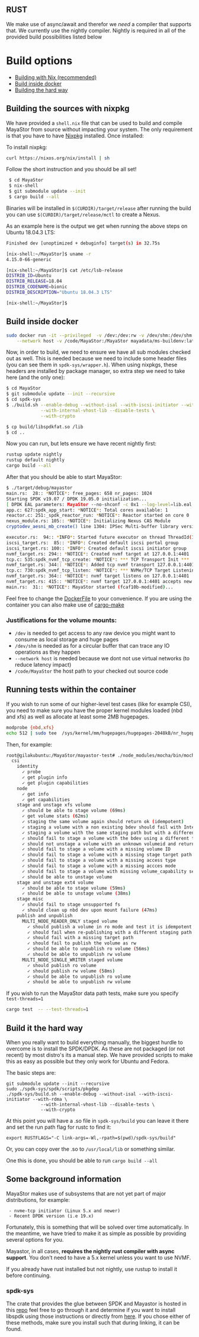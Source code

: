 ## RUST

We make use of async/await and therefor we *need* a compiler that supports that. We currently
use the nightly compiler. Nightly is required in all of the provided build possibilities listed below

Build options
==================
- [Building with Nix (recommended)](Building-the-sources-with-nixpkg)
- [Build inside docker](Build-inside-docker)
- [Building the hard way](Build-it-the-hard-way)

## Building the sources with nixpkg

We have provided a `shell.nix` file that can be used to build and compile MayaStor from source without impacting your system.
The only requirement is that you have to have [Nixpkg](https://nixos.org/nix/download.html) installed. Once installed:

To install nixpkg:

```bash
curl https://nixos.org/nix/install | sh
```

Follow the short instruction and you should be all set!

```bash
 $ cd MayaStor
 $ nix-shell
 $ git submodule update --init
 $ cargo build --all
```
Binaries will be installed in `$(CURDIR)/target/release` after running the build you can use
`$(CURDIR)/target/release/mctl` to create a Nexus.

As an example here is the output we get when running the above steps on Ubuntu 18.04.3 LTS:

```bash
Finished dev [unoptimized + debuginfo] target(s) in 32.75s

[nix-shell:~/MayaStor]$ uname -r
4.15.0-66-generic

[nix-shell:~/MayaStor]$ cat /etc/lsb-release
DISTRIB_ID=Ubuntu
DISTRIB_RELEASE=18.04
DISTRIB_CODENAME=bionic
DISTRIB_DESCRIPTION="Ubuntu 18.04.3 LTS"

[nix-shell:~/MayaStor]$
```

## Build inside docker

```bash
sudo docker run -it --privileged  -v /dev:/dev:rw -v /dev/shm:/dev/shm:rw \
    --network host -v /code/MayaStor:/MayaStor mayadata/ms-buildenv:latest /bin/bash
```

Now, in order to build, we need to ensure we have all sub modules checked out as well. This is needed because
we need to include some header files (you can see them in `spdk-sys/wrapper.h`). When using nixpkgs, these
headers are installed by package manager, so extra step we need to take here (and the only one):

```bash
$ cd MayaStor
$ git submodule update --init --recursive
$ cd spdk-sys
$ ./build.sh --enable-debug --without-isal --with-iscsi-initiator --with-rdma \
             --with-internal-vhost-lib --disable-tests \
             --with-crypto

$ cp build/libspdkfat.so /lib
$ cd ..
```

Now you can run, but lets ensure we have recent nightly first:

```bash
rustup update nightly
rustup default nightly
cargo build --all
```

After that you should be able to start MayaStor:

```bash
$ ./target/debug/mayastor
main.rs:  28:: *NOTICE*: free_pages: 658 nr_pages: 1024
Starting SPDK v19.07 / DPDK 19.05.0 initialization...
[ DPDK EAL parameters: MayaStor --no-shconf -c 0x1 --log-level=lib.eal:6 --log-level=lib.cryptodev:5 --log-level=user1:6 --base-virtaddr=0x200000000000 --match-allocations --file-prefix=spdk_pid57086 ]
app.c: 627:spdk_app_start: *NOTICE*: Total cores available: 1
reactor.c: 251:_spdk_reactor_run: *NOTICE*: Reactor started on core 0
nexus_module.rs: 105:: *NOTICE*: Initializing Nexus CAS Module
cryptodev_aesni_mb_create() line 1304: IPSec Multi-buffer library version used: 0.52.0

executor.rs:  94:: *INFO*: Started future executor on thread ThreadId(1)
iscsi_target.rs:  85:: *INFO*: Created default iscsi portal group
iscsi_target.rs: 100:: *INFO*: Created default iscsi initiator group
nvmf_target.rs: 294:: *NOTICE*: Created nvmf target at 127.0.0.1:4401
tcp.c: 535:spdk_nvmf_tcp_create: *NOTICE*: *** TCP Transport Init ***
nvmf_target.rs: 344:: *NOTICE*: Added tcp nvmf transport 127.0.0.1:4401
tcp.c: 730:spdk_nvmf_tcp_listen: *NOTICE*: *** NVMe/TCP Target Listening on 127.0.0.1 port 4401 ***
nvmf_target.rs: 364:: *NOTICE*: nvmf target listens on 127.0.0.1:4401
nvmf_target.rs: 415:: *NOTICE*: nvmf target 127.0.0.1:4401 accepts new connections
main.rs:  31:: *NOTICE*: MayaStor started (fcaf10b-modified)...

```

Feel free to change the [DockerFile](../docker/Dockerfile.ms-buildenv) to your convenience.
If you are using the container you can also make use of [cargo-make](https://github.com/sagiegurari/cargo-make)

### Justifications for the volume mounts:

- `/dev` is needed to get access to any raw device you might want to consume as local storage and huge pages
- `/dev/shm` is needed as for a circular buffer that can trace any IO operations as they happen
- `--network host` is needed because we dont not use virtual networks (to reduce latency impact)
- `/code/MayaStor` the host path to your checked out source code

## Running tests within the container

If you wish to run some of our higher-level test cases (like for example CSI), you need to make sure you have the
proper kernel modules loaded (nbd and xfs) as well as allocate at least some 2MB hugepages.

```bash
modprobe {nbd,xfs}
echo 512 | sudo tee  /sys/kernel/mm/hugepages/hugepages-2048kB/nr_hugepages
```

Then, for example:

```bash
root@gilakubuntu:/MayaStor/mayastor-test# ./node_modules/mocha/bin/mocha test_csi.js
  csi
    identity
      ✓ probe
      ✓ get plugin info
      ✓ get plugin capabilities
    node
      ✓ get info
      ✓ get capabilities
    stage and unstage xfs volume
      ✓ should be able to stage volume (69ms)
      ✓ get volume stats (62ms)
      ✓ staging the same volume again should return ok (idempotent)
      ✓ staging a volume with a non existing bdev should fail with Internal Error (57ms)
      ✓ staging a volume with the same staging path but with a different bdev should fail
      ✓ should fail to stage a volume with the bdev using a different target path
      ✓ should not unstage a volume with an unknown volumeid and return NOTFOUND error (51ms)
      ✓ should fail to stage a volume with a missing volume ID
      ✓ should fail to stage a volume with a missing stage target path
      ✓ should fail to stage a volume with a missing access type
      ✓ should fail to stage a volume with a missing accces mode
      ✓ should fail to stage a volume with missing volume_capability section
      ✓ should be able to unstage volume
    stage and unstage ext4 volume
      ✓ should be able to stage volume (59ms)
      ✓ should be able to unstage volume (38ms)
    stage misc
      ✓ should fail to stage unsupported fs
      ✓ should clean up nbd dev upon mount failure (47ms)
    publish and unpublish
      MULTI_NODE_READER_ONLY staged volume
        ✓ should publish a volume in ro mode and test it is idempotent op
        ✓ should fail when re-publishing with a different staging path
        ✓ should fail with a missing target path
        ✓ should fail to publish the volume as rw
        ✓ should be able to unpublish ro volume (56ms)
        ✓ should be able to unpublish rw volume
      MULTI_NODE_SINGLE_WRITER staged volume
        ✓ should publish ro volume
        ✓ should publish rw volume (58ms)
        ✓ should be able to unpublish ro volume
        ✓ should be able to unpublish rw volume

```

If you wish to run the MayaStor data path tests, make sure you specify `test-threads=1`

```bash
cargo test  -- --test-threads=1
```

## Build it the hard way

When you really want to build everything manually, the biggest hurdle to overcome is to install the SPDK/DPDK. As these
are not packaged (or not recent) by most distro's its a manual step. We have provided scripts to make this as easy as
possible but they only work for Ubuntu and Fedora.

The basic steps are:

```
git submodule update --init --recursive
sudo ./spdk-sys/spdk/scripts/pkgdep
./spdk-sys/build.sh --enable-debug --without-isal --with-iscsi-initiator --with-rdma \
             --with-internal-vhost-lib --disable-tests \
             --with-crypto
```
At this point you will have a .so file in `spdk-sys/build` you can leave it there and set the run path flag for rustc to find it:

```
export RUSTFLAGS="-C link-args=-Wl,-rpath=$(pwd)/spdk-sys/build"
```

Or, you can copy over the .so to `/usr/local/lib` or something similar.

One this is done, you should be able to run `cargo build --all`

## Some background information

MayaStor makes use of subsystems that are not yet part of major distributions, for example:

     - nvme-tcp initiator (Linux 5.x and newer)
     - Recent DPDK version (i.e 19.x)

Fortunately, this is something that will be solved over time automatically. In the meantime, we have
tried to make it as simple as possible by providing several options for you.

Mayastor, in all cases, **requires the nightly rust compiler with async support**.
You don't need to have a 5.x kernel unless you want to use NVMF.

If you already have rust installed but not nightly, use rustup to install it before continuing.
### spdk-sys
The crate that provides the glue between SPDK and Mayastor is hosted in this [repo](https://github.com/openebs/spdk-sys)
feel free to go through it and determine if you want to install libspdk using those instructions or directly from
[here](https://github.com/openebs/spdk). If you chose either of these methods, make sure you install such that
during linking, it can be found.


